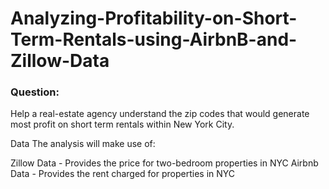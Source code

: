 # Analyzing-Profitability-on-Short-Term-Rentals-using-AirbnB-and-Zillow-Data


### Question: 
Help a real-estate agency understand the zip codes that would generate most profit on short term rentals within New York City.

Data The analysis will make use of:

Zillow Data - Provides the price for two-bedroom properties in NYC
Airbnb Data - Provides the rent charged for properties in NYC
